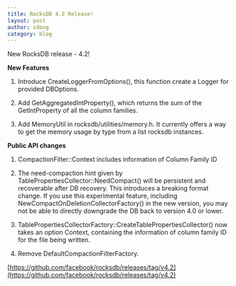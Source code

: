 ```yaml
---
title: RocksDB 4.2 Release!
layout: post
author: sdong
category: blog
---
```


New RocksDB release - 4.2!




**New Features**







  1. Introduce CreateLoggerFromOptions(), this function create a Logger for provided DBOptions.


  2. Add GetAggregatedIntProperty(), which returns the sum of the GetIntProperty of all the column families.


  3. Add MemoryUtil in rocksdb/utilities/memory.h. It currently offers a way to get the memory usage by type from a list rocksdb instances.






**Public API changes**




  1. CompactionFilter::Context includes information of Column Family ID


  2. The need-compaction hint given by TablePropertiesCollector::NeedCompact() will be persistent and recoverable after DB recovery. This introduces a breaking format change. If you use this experimental feature, including NewCompactOnDeletionCollectorFactory() in the new version, you may not be able to directly downgrade the DB back to version 4.0 or lower.


  3. TablePropertiesCollectorFactory::CreateTablePropertiesCollector() now takes an option Context, containing the information of column family ID for the file being written.


  4. Remove DefaultCompactionFilterFactory.


[https://github.com/facebook/rocksdb/releases/tag/v4.2](https://github.com/facebook/rocksdb/releases/tag/v4.2)
